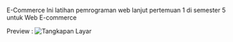 E-Commerce
Ini latihan pemrograman web lanjut pertemuan 1 di semester 5 untuk Web E-commerce

Preview :
![Tangkapan Layar](https://github.com/Emzyjeppp/Tokoku.com/raw/main/Screenshot%20(27t).png)
